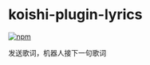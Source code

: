 # koishi-plugin-lyrics

[![npm](https://img.shields.io/npm/v/koishi-plugin-lyrics?style=flat-square)](https://www.npmjs.com/package/koishi-plugin-lyrics)

发送歌词，机器人接下一句歌词

